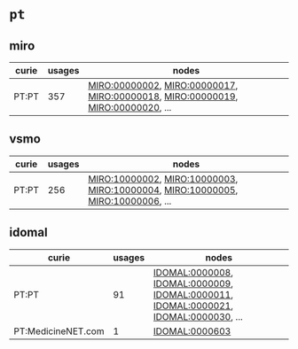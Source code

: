 # `pt`

## miro

| curie   |   usages | nodes                                                                                                                                                                                                                                                                                                                          |
|---------|----------|--------------------------------------------------------------------------------------------------------------------------------------------------------------------------------------------------------------------------------------------------------------------------------------------------------------------------------|
| PT:PT   |      357 | [MIRO:00000002](http://purl.obolibrary.org/obo/MIRO_00000002), [MIRO:00000017](http://purl.obolibrary.org/obo/MIRO_00000017), [MIRO:00000018](http://purl.obolibrary.org/obo/MIRO_00000018), [MIRO:00000019](http://purl.obolibrary.org/obo/MIRO_00000019), [MIRO:00000020](http://purl.obolibrary.org/obo/MIRO_00000020), ... |

## vsmo

| curie   |   usages | nodes                                                                                                                                                                                                                                                                                                                          |
|---------|----------|--------------------------------------------------------------------------------------------------------------------------------------------------------------------------------------------------------------------------------------------------------------------------------------------------------------------------------|
| PT:PT   |      256 | [MIRO:10000002](http://purl.obolibrary.org/obo/MIRO_10000002), [MIRO:10000003](http://purl.obolibrary.org/obo/MIRO_10000003), [MIRO:10000004](http://purl.obolibrary.org/obo/MIRO_10000004), [MIRO:10000005](http://purl.obolibrary.org/obo/MIRO_10000005), [MIRO:10000006](http://purl.obolibrary.org/obo/MIRO_10000006), ... |

## idomal

| curie              |   usages | nodes                                                                                                                                                                                                                                                                                                                                    |
|--------------------|----------|------------------------------------------------------------------------------------------------------------------------------------------------------------------------------------------------------------------------------------------------------------------------------------------------------------------------------------------|
| PT:PT              |       91 | [IDOMAL:0000008](http://purl.obolibrary.org/obo/IDOMAL_0000008), [IDOMAL:0000009](http://purl.obolibrary.org/obo/IDOMAL_0000009), [IDOMAL:0000011](http://purl.obolibrary.org/obo/IDOMAL_0000011), [IDOMAL:0000021](http://purl.obolibrary.org/obo/IDOMAL_0000021), [IDOMAL:0000030](http://purl.obolibrary.org/obo/IDOMAL_0000030), ... |
| PT:MedicineNET.com |        1 | [IDOMAL:0000603](http://purl.obolibrary.org/obo/IDOMAL_0000603)                                                                                                                                                                                                                                                                          |

